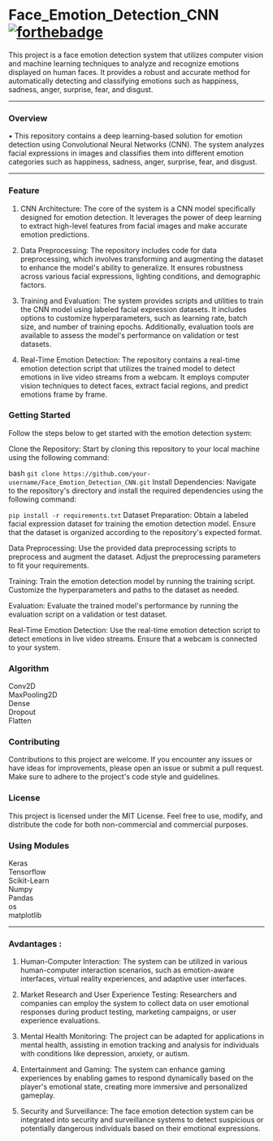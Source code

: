 # Face_Emotion_Detection_CNN  [![forthebadge](https://forthebadge.com/images/badges/made-with-python.svg)](https://forthebadge.com)

This project is a face emotion detection system that utilizes computer vision and machine learning techniques to analyze and recognize emotions displayed on human faces. It provides a robust and accurate method for automatically detecting and classifying emotions such as happiness, sadness, anger, surprise, fear, and disgust.


---

### Overview 
• This repository contains a deep learning-based solution for emotion detection using Convolutional Neural Networks (CNN). The system analyzes facial expressions in images and classifies them into different emotion categories such as happiness, sadness, anger, surprise, fear, and disgust.

---
### Feature

1. CNN Architecture: The core of the system is a CNN model specifically designed for emotion detection. It leverages the power of deep learning to extract high-level features from facial images and make accurate emotion predictions.

2. Data Preprocessing: The repository includes code for data preprocessing, which involves transforming and augmenting the dataset to enhance the model's ability to generalize. It ensures robustness across various facial expressions, lighting conditions, and demographic factors.

3. Training and Evaluation: The system provides scripts and utilities to train the CNN model using labeled facial expression datasets. It includes options to customize hyperparameters, such as learning rate, batch size, and number of training epochs. Additionally, evaluation tools are available to assess the model's performance on validation or test datasets.

4. Real-Time Emotion Detection: The repository contains a real-time emotion detection script that utilizes the trained model to detect emotions in live video streams from a webcam. It employs computer vision techniques to detect faces, extract facial regions, and predict emotions frame by frame.


### Getting Started

Follow the steps below to get started with the emotion detection system:

Clone the Repository: Start by cloning this repository to your local machine using the following command:

bash
`git clone https://github.com/your-username/Face_Emotion_Detection_CNN.git`
Install Dependencies: Navigate to the repository's directory and install the required dependencies using the following command:


`pip install -r requirements.txt`
Dataset Preparation: Obtain a labeled facial expression dataset for training the emotion detection model. Ensure that the dataset is organized according to the repository's expected format.

Data Preprocessing: Use the provided data preprocessing scripts to preprocess and augment the dataset. Adjust the preprocessing parameters to fit your requirements.

Training: Train the emotion detection model by running the training script. Customize the hyperparameters and paths to the dataset as needed.

Evaluation: Evaluate the trained model's performance by running the evaluation script on a validation or test dataset.

Real-Time Emotion Detection: Use the real-time emotion detection script to detect emotions in live video streams. Ensure that a webcam is connected to your system.

### Algorithm
<p>
Conv2D<br>MaxPooling2D<br>Dense<br>Dropout<br>Flatten
</p>


### Contributing
Contributions to this project are welcome. If you encounter any issues or have ideas for improvements, please open an issue or submit a pull request. Make sure to adhere to the project's code style and guidelines.

###  License
This project is licensed under the MIT License. Feel free to use, modify, and distribute the code for both non-commercial and commercial purposes.

### Using Modules

<p>
Keras<br>Tensorflow<br>Scikit-Learn<br>Numpy<br>Pandas<br>os<br>matplotlib
</p>

 ---
### Avdantages : 
1. Human-Computer Interaction: The system can be utilized in various human-computer interaction scenarios, such as emotion-aware interfaces, virtual reality experiences, and adaptive user interfaces.

2. Market Research and User Experience Testing: Researchers and companies can employ the system to collect data on user emotional responses during product testing, marketing campaigns, or user experience evaluations.

3. Mental Health Monitoring: The project can be adapted for applications in mental health, assisting in emotion tracking and analysis for individuals with conditions like depression, anxiety, or autism.

4. Entertainment and Gaming: The system can enhance gaming experiences by enabling games to respond dynamically based on the player's emotional state, creating more immersive and personalized gameplay.

5. Security and Surveillance: The face emotion detection system can be integrated into security and surveillance systems to detect suspicious or potentially dangerous individuals based on their emotional expressions.
